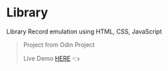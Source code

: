 # Library
Library Record emulation using HTML, CSS, JavaScript

> Project from Odin Project
> 
> Live Demo [HERE](https://gamaungsan.github.io/library/) :point_left:

